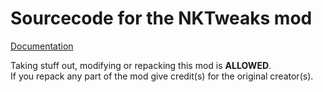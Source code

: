 # Sourcecode for the NKTweaks mod

[Documentation](https://nekladek.github.io/)

Taking stuff out, modifying or repacking this mod is **ALLOWED**.</br>
If you repack any part of the mod give credit(s) for the original creator(s).</br>
